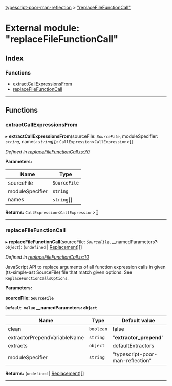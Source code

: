 [typescript-poor-man-reflection](../README.md) > ["replaceFileFunctionCall"](../modules/_replacefilefunctioncall_.md)

# External module: "replaceFileFunctionCall"

## Index

### Functions

* [extractCallExpressionsFrom](_replacefilefunctioncall_.md#extractcallexpressionsfrom)
* [replaceFileFunctionCall](_replacefilefunctioncall_.md#replacefilefunctioncall)

---

## Functions

<a id="extractcallexpressionsfrom"></a>

###  extractCallExpressionsFrom

▸ **extractCallExpressionsFrom**(sourceFile: *`SourceFile`*, moduleSpecifier: *`string`*, names: *`string`[]*): `CallExpression`<`CallExpression`>[]

*Defined in [replaceFileFunctionCall.ts:70](https://github.com/cancerberoSgx/typescript-poor-man-reflection/blob/c31dfc4/src/replaceFileFunctionCall.ts#L70)*

**Parameters:**

| Name | Type |
| ------ | ------ |
| sourceFile | `SourceFile` |
| moduleSpecifier | `string` |
| names | `string`[] |

**Returns:** `CallExpression`<`CallExpression`>[]

___
<a id="replacefilefunctioncall"></a>

###  replaceFileFunctionCall

▸ **replaceFileFunctionCall**(sourceFile: *`SourceFile`*, __namedParameters?: *`object`*): (`undefined` \| [Replacement](../interfaces/_types_.replacement.md))[]

*Defined in [replaceFileFunctionCall.ts:10](https://github.com/cancerberoSgx/typescript-poor-man-reflection/blob/c31dfc4/src/replaceFileFunctionCall.ts#L10)*

JavaScript API to replace arguments of all function expression calls in given (ts-simple-ast SourceFile) file that match given options. See `ReplaceFunctionCallsOptions`.

**Parameters:**

**sourceFile: `SourceFile`**

**`Default value` __namedParameters: `object`**

| Name | Type | Default value |
| ------ | ------ | ------ |
| clean | `boolean` | false |
| extractorPrependVariableName | `string` | &quot;__extractor_prepend__&quot; |
| extracts | `object` |  defaultExtractors |
| moduleSpecifier | `string` | &quot;typescript-poor-man-reflection&quot; |

**Returns:** (`undefined` \| [Replacement](../interfaces/_types_.replacement.md))[]

___

